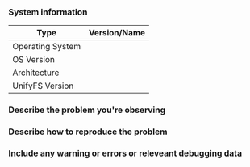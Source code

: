 <!--
Thank you for reporting an issue.

*IMPORTANT* - Please search our issue tracker *before* making a new issue.
If you cannot find a similar issue, then create a new issue.
https://github.com/LLNL/UnifyFS/issues

Please fill in as much of the template as possible.
-->

### System information
<!--  add version after "|" character -->
Type                   | Version/Name
---                    |     ---
Operating System       |
OS Version             |
Architecture           |
UnifyFS Version        |

### Describe the problem you're observing

### Describe how to reproduce the problem

### Include any warning or errors or releveant debugging data
<!--
*IMPORTANT* - Please mark logs and text output from terminal commands
or else Github will not display them correctly.
An example is provided below.

Example:
```
this is an example how log text should be marked (wrap it with ```)
```
-->
